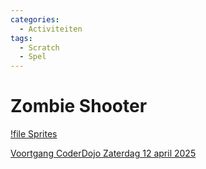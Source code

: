 ```yaml
---
categories:
  - Activiteiten
tags:
  - Scratch
  - Spel
---
```


# Zombie Shooter

[!file Sprites](/files/zombie-shooter.zip)

[Voortgang CoderDojo Zaterdag 12 april 2025](https://scratch.mit.edu/projects/1160930349)
